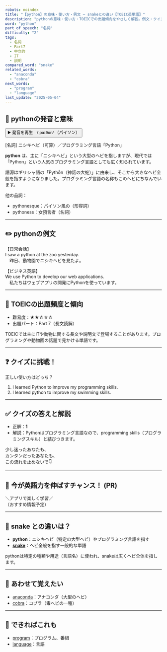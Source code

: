 ```yaml
---
robots: noindex
title: "【python】の意味・使い方・例文 ― snakeとの違い【TOEIC英単語】"
description: "pythonの意味・使い方・TOEICでの出題傾向をやさしく解説。例文・クイズ付きでsnakeとの違いもわかりやすく学べます。"
word: "python"
part_of_speech: "名詞"
difficulty: "2"
tags:
  - 名詞
  - Part7
  - 中立的
  - IT
  - 説明
compared_word: "snake"
related_words:
  - "anaconda"
  - "cobra"
next_words:
  - "program"
  - "language"
last_update: "2025-05-04"
---
```


## 🔰 pythonの発音と意味

<button class="play-audio" onclick="playTTS('python')">
  <span class="play-audio-main">
    ▶️ 発音を再生　/ˈpaɪθɑn/
  </span>
  <span class="play-audio-sub">
    （パイソン）
  </span>
</button>

[名詞] ニシキヘビ（可算）／プログラミング言語「Python」

**python** は、主に「ニシキヘビ」という大型のヘビを指しますが、現代では「Python」という人気のプログラミング言語としても広く知られています。

語源はギリシャ語の「Pythōn（神話の大蛇）」に由来し、そこから大きなヘビ全般を指すようになりました。プログラミング言語の名称もこのヘビにちなんでいます。

他の品詞：  
- pythonesque：パイソン風の（形容詞）
- pythoness：女預言者（名詞）

---

## ✏️ pythonの例文

【日常会話】  
I saw a python at the zoo yesterday.  
　昨日、動物園でニシキヘビを見たよ。

【ビジネス英語】  
We use Python to develop our web applications.  
　私たちはウェブアプリの開発にPythonを使っています。

---

## 🎯 TOEICの出題頻度と傾向

- 難易度：★★☆☆☆
- 出題パート：Part 7（長文読解）

TOEICでは主にITや動物に関する長文や説明文で登場することがあります。プログラミングや動物園の話題で見かける単語です。

---

## ❓ クイズに挑戦！

正しい使い方はどっち？

1. I learned Python to improve my programming skills.  
2. I learned python to improve my swimming skills.

---

## ✅ クイズの答えと解説

- 正解：**1**
- 解説：Pythonはプログラミング言語なので、programming skills（プログラミングスキル）と結びつきます。

少し迷ったあなたも、  
カンタンだったあなたも、  
この流れを止めないで👇️

---

## 🚀 今が英語力を伸ばすチャンス！ (PR)

<div class="info-center">
＼アプリで楽しく学習／<br>  
（おすすめ情報予定）
</div>

---

## 🤔  snake との違いは？

- **python**：ニシキヘビ（特定の大型ヘビ）やプログラミング言語を指す
- **[snake](/snake)**：ヘビ全般を指す一般的な単語

pythonは特定の種類や用途（言語名）に使われ、snakeは広くヘビ全体を指します。

---

## 🧩 あわせて覚えたい

- [anaconda](/anaconda)：アナコンダ（大型のヘビ）
- [cobra](/cobra)：コブラ（毒ヘビの一種）

---

## 📖 できればこれも

- [program](/program)：プログラム、番組
- [language](/language)：言語

<!-- cvid: aid36_bid16 -->
